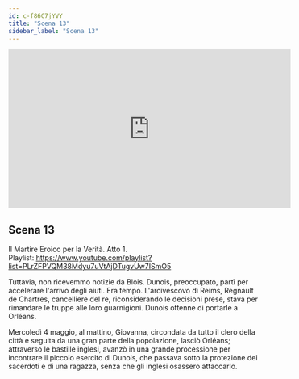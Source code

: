 ```yaml
---
id: c-f86C7jYVY
title: "Scena 13"
sidebar_label: "Scena 13"
---
```


<div class="video-float-container">
  <iframe
    width="560"
    height="315"
    src="https://www.youtube.com/embed/c-f86C7jYVY"
    title="YouTube video player"
    frameborder="0"
    allow="accelerometer; autoplay; clipboard-write; encrypted-media; gyroscope; picture-in-picture; web-share"
    referrerpolicy="strict-origin-when-cross-origin"
    allowfullscreen
  ></iframe>
</div>

## Scena 13

Il Martire Eroico per la Verità. Atto 1.   
Playlist: https://www.youtube.com/playlist?list=PLrZFPVQM38Mdyu7uVtAjDTugvUw7ISmO5 

Tuttavia, non ricevemmo notizie da Blois. Dunois, preoccupato, partì per accelerare l'arrivo degli aiuti. Era tempo. L'arcivescovo di Reims, Regnault de Chartres, cancelliere del re, riconsiderando le decisioni prese, stava per rimandare le truppe alle loro guarnigioni. Dunois ottenne di portarle a Orléans.

Mercoledì 4 maggio, al mattino, Giovanna, circondata da tutto il clero della città e seguita da una gran parte della popolazione, lasciò Orléans; attraverso le bastille inglesi, avanzò in una grande processione per incontrare il piccolo esercito di Dunois, che passava sotto la protezione dei sacerdoti e di una ragazza, senza che gli inglesi osassero attaccarlo.
